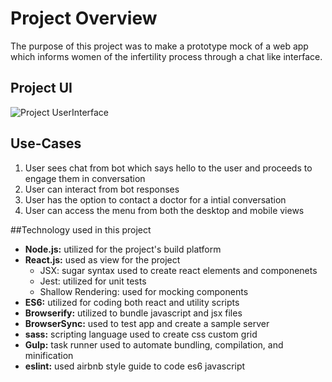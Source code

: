 # Project Overview
The purpose of this project was to make a prototype mock of a web app which informs women of the infertility process through a chat like interface.

## Project UI
![Project UserInterface](http://jaydurant.github.io/GetCarrot/assets/screenshot.png)

## Use-Cases
1. User sees chat from bot which says hello to the user and proceeds to engage them in conversation
2. User can interact from bot responses
3. User has the option to contact a doctor for a intial conversation
4. User can access the menu from both the desktop and mobile views

##Technology used in this project

- **Node.js:** utilized for the project's build platform
- **React.js:** used as view for the project
  - JSX: sugar syntax used to create react elements and componenets
  - Jest: utilized for unit tests
  - Shallow Rendering: used for mocking components
- **ES6:** utilized for coding both react and utility scripts
- **Browserify:** utilized to bundle javascript and jsx files
- **BrowserSync:** used to test app and create a sample server
- **sass:** scripting language used to create css custom grid
- **Gulp:** task runner used to automate bundling, compilation, and minification
- **eslint:** used airbnb style guide to code es6 javascript

